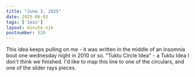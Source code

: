 ```yaml
---
title: "June 3, 2025"
date: 2025-06-03
tags: ['1min']
layout: minute.njk
postnumber: 520
---
```

This idea keeps pulling on me - it was written in the middle of an insomnia bout one wednesday night in 2010 or so. "Tuktu Circle Idea" - a Tuktu Idea I don't think we finished. I'd like to map this line to one of the circulars, and one of the slider rays pieces.